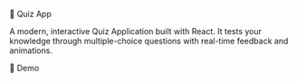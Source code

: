 🧠 Quiz App

A modern, interactive Quiz Application built with React.
It tests your knowledge through multiple-choice questions with real-time feedback and animations.

🎥 Demo
